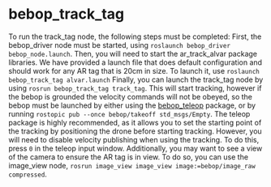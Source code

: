 # bebop_track_tag

To run the track_tag node, the following steps must be completed:
First, the bebop_driver node must be started, using `roslaunch bebop_driver bebop_node.launch`.
Then, you will need to start the ar_track_alvar package libraries. We have provided a launch file that does default configuration and should work for any AR tag that is 20cm in size. To launch it, use `roslaunch bebop_track_tag alvar.launch`
Finally, you can launch the track_tag node by using `rosrun bebop_track_tag track_tag`. This will start tracking, however if the bebop is grounded the velocity commands will not be obeyed, so the bebop must be launched by either using the <a href="https://github.com/Michionlion/bebop_teleop">bebop_teleop</a> package, or by running `rostopic pub --once bebop/takeoff std_msgs/Empty`. The teleop package is highly recommended, as it allows you to set the starting point of the tracking by positioning the drone before starting tracking. However, you will need to disable velocity publishing when using the tracking. To do this, press `0` in the teleop input window.
Additionally, you may want to see a view of the camera to ensure the AR tag is in view. To do so, you can use the image_view node, `rosrun image_view image_view image:=bebop/image_raw compressed`.
